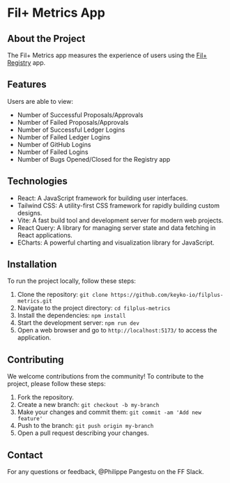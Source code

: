 # Fil+ Metrics App

## About the Project

The Fil+ Metrics app measures the experience of users using the [Fil+ Registry](https://filplus.fil.org/#/) app.

## Features

Users are able to view:
- Number of Successful Proposals/Approvals
- Number of Failed Proposals/Approvals
- Number of Successful Ledger Logins
- Number of Failed Ledger Logins
- Number of GitHub Logins
- Number of Failed Logins
- Number of Bugs Opened/Closed for the Registry app

## Technologies

- React: A JavaScript framework for building user interfaces.
- Tailwind CSS: A utility-first CSS framework for rapidly building custom designs.
- Vite: A fast build tool and development server for modern web projects.
- React Query: A library for managing server state and data fetching in React applications.
- ECharts: A powerful charting and visualization library for JavaScript.


## Installation

To run the project locally, follow these steps:

1. Clone the repository: `git clone https://github.com/keyko-io/filplus-metrics.git`
2. Navigate to the project directory: `cd filplus-metrics`
3. Install the dependencies: `npm install`
4. Start the development server: `npm run dev`
5. Open a web browser and go to `http://localhost:5173/` to access the application.

## Contributing

We welcome contributions from the community! To contribute to the project, please follow these steps:

1. Fork the repository.
2. Create a new branch: `git checkout -b my-branch`
3. Make your changes and commit them: `git commit -am 'Add new feature'`
4. Push to the branch: `git push origin my-branch`
5. Open a pull request describing your changes.

## Contact

For any questions or feedback, @Philippe Pangestu on the FF Slack.
